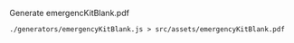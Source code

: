 Generate emergencKitBlank.pdf

```
./generators/emergencyKitBlank.js > src/assets/emergencyKitBlank.pdf
```
